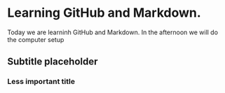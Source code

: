 <h1> Learning GitHub and Markdown. </h1>
Today we are learninh GitHub and Markdown. In the afternoon we will do the computer setup

## Subtitle placeholder

### Less important title

